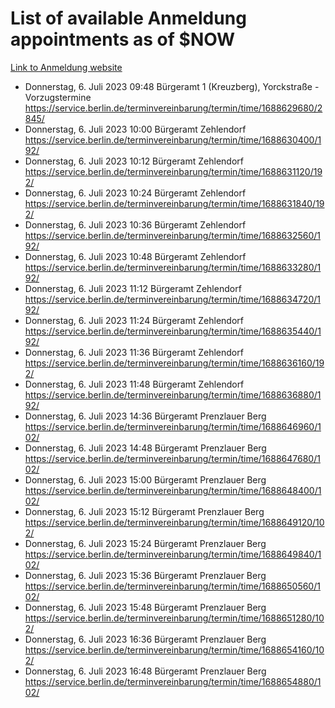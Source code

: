# List of available Anmeldung appointments as of $NOW
[Link to Anmeldung website](https://service.berlin.de/terminvereinbarung/termin/tag.php?termin=1&anliegen[]=120686&dienstleisterlist=122210,122217,327316,122219,327312,122227,327314,122231,327346,122243,327348,122254,122252,329742,122260,329745,122262,329748,122271,327278,122273,327274,122277,327276,330436,122280,327294,122282,327290,122284,327292,122291,327270,122285,327266,122286,327264,122296,327268,150230,329760,122297,327286,122294,327284,122312,329763,122314,329775,122304,327330,122311,327334,122309,327332,317869,122281,327352,122279,329772,122283,122276,327324,122274,327326,122267,329766,122246,327318,122251,327320,122257,327322,122208,327298,122226,327300&herkunft=http%3A%2F%2Fservice.berlin.de%2Fdienstleistung%2F120686%2F)
- Donnerstag, 6. Juli 2023 09:48 Bürgeramt 1 (Kreuzberg), Yorckstraße - Vorzugstermine https://service.berlin.de/terminvereinbarung/termin/time/1688629680/2845/
- Donnerstag, 6. Juli 2023 10:00 Bürgeramt Zehlendorf https://service.berlin.de/terminvereinbarung/termin/time/1688630400/192/
- Donnerstag, 6. Juli 2023 10:12 Bürgeramt Zehlendorf https://service.berlin.de/terminvereinbarung/termin/time/1688631120/192/
- Donnerstag, 6. Juli 2023 10:24 Bürgeramt Zehlendorf https://service.berlin.de/terminvereinbarung/termin/time/1688631840/192/
- Donnerstag, 6. Juli 2023 10:36 Bürgeramt Zehlendorf https://service.berlin.de/terminvereinbarung/termin/time/1688632560/192/
- Donnerstag, 6. Juli 2023 10:48 Bürgeramt Zehlendorf https://service.berlin.de/terminvereinbarung/termin/time/1688633280/192/
- Donnerstag, 6. Juli 2023 11:12 Bürgeramt Zehlendorf https://service.berlin.de/terminvereinbarung/termin/time/1688634720/192/
- Donnerstag, 6. Juli 2023 11:24 Bürgeramt Zehlendorf https://service.berlin.de/terminvereinbarung/termin/time/1688635440/192/
- Donnerstag, 6. Juli 2023 11:36 Bürgeramt Zehlendorf https://service.berlin.de/terminvereinbarung/termin/time/1688636160/192/
- Donnerstag, 6. Juli 2023 11:48 Bürgeramt Zehlendorf https://service.berlin.de/terminvereinbarung/termin/time/1688636880/192/
- Donnerstag, 6. Juli 2023 14:36 Bürgeramt Prenzlauer Berg https://service.berlin.de/terminvereinbarung/termin/time/1688646960/102/
- Donnerstag, 6. Juli 2023 14:48 Bürgeramt Prenzlauer Berg https://service.berlin.de/terminvereinbarung/termin/time/1688647680/102/
- Donnerstag, 6. Juli 2023 15:00 Bürgeramt Prenzlauer Berg https://service.berlin.de/terminvereinbarung/termin/time/1688648400/102/
- Donnerstag, 6. Juli 2023 15:12 Bürgeramt Prenzlauer Berg https://service.berlin.de/terminvereinbarung/termin/time/1688649120/102/
- Donnerstag, 6. Juli 2023 15:24 Bürgeramt Prenzlauer Berg https://service.berlin.de/terminvereinbarung/termin/time/1688649840/102/
- Donnerstag, 6. Juli 2023 15:36 Bürgeramt Prenzlauer Berg https://service.berlin.de/terminvereinbarung/termin/time/1688650560/102/
- Donnerstag, 6. Juli 2023 15:48 Bürgeramt Prenzlauer Berg https://service.berlin.de/terminvereinbarung/termin/time/1688651280/102/
- Donnerstag, 6. Juli 2023 16:36 Bürgeramt Prenzlauer Berg https://service.berlin.de/terminvereinbarung/termin/time/1688654160/102/
- Donnerstag, 6. Juli 2023 16:48 Bürgeramt Prenzlauer Berg https://service.berlin.de/terminvereinbarung/termin/time/1688654880/102/
